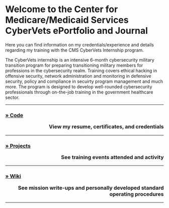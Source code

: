 

  

  



<h1>Welcome to the Center for Medicare/Medicaid Services CyberVets ePortfolio and Journal</h1>

Here you can find information on my credentials/experience and details regarding my training with the CMS CyberVets Internship program. 

The CyberVets internship is an intensive 6-month cybersecurity military transition program for preparing transitioning military members for professions in the cybersecurity realm.
Training covers ethical hacking in offensive security, network administration and monitoring in defensive security, policy and compliance in secuirty program management and much 
more.  The program is designed to develop well-rounded cybersecurity professionals through on-the-job training in the government healthcare sector.  

_____________________________________________________________________________________________________________________________________________________________________

<h3> 
        <a href="https://github.com/carmanm/CyberVets-Journal">&#187; Code</a>
        <p align="right">View my resume, certificates, and credentials</p>    
</h3>

_______________________________________________________________________________________________________________________________________________________


<h3>
     <a href="https://github.com/carmanm/CyberVets-Journal/projects?type=beta">&#187; Projects</a>   
     <p align="right">See training events attended and activity</p>
</h3>

_______________________________________________________________________________________________________________________________________________________


<h3>
    <a href="https://github.com/carmanm/CyberVets-Journal/wiki">&#187; Wiki</a>
    <p align="right">See mission write-ups and personally developed standard operating procedures</p>
</h3>

_______________________________________________________________________________________________________________________________________________________


    
